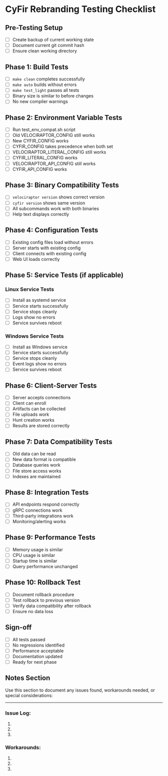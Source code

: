 # CyFir Rebranding Testing Checklist

## Pre-Testing Setup
- [ ] Create backup of current working state
- [ ] Document current git commit hash
- [ ] Ensure clean working directory

## Phase 1: Build Tests
- [ ] `make clean` completes successfully
- [ ] `make auto` builds without errors
- [ ] `make test_light` passes all tests
- [ ] Binary size is similar to before changes
- [ ] No new compiler warnings

## Phase 2: Environment Variable Tests
- [ ] Run test_env_compat.sh script
- [ ] Old VELOCIRAPTOR_CONFIG still works
- [ ] New CYFIR_CONFIG works
- [ ] CYFIR_CONFIG takes precedence when both set
- [ ] VELOCIRAPTOR_LITERAL_CONFIG still works
- [ ] CYFIR_LITERAL_CONFIG works
- [ ] VELOCIRAPTOR_API_CONFIG still works
- [ ] CYFIR_API_CONFIG works

## Phase 3: Binary Compatibility Tests
- [ ] `velociraptor version` shows correct version
- [ ] `cyfir version` shows same version
- [ ] All subcommands work with both binaries
- [ ] Help text displays correctly

## Phase 4: Configuration Tests
- [ ] Existing config files load without errors
- [ ] Server starts with existing config
- [ ] Client connects with existing config
- [ ] Web UI loads correctly

## Phase 5: Service Tests (if applicable)

### Linux Service Tests
- [ ] Install as systemd service
- [ ] Service starts successfully
- [ ] Service stops cleanly
- [ ] Logs show no errors
- [ ] Service survives reboot

### Windows Service Tests
- [ ] Install as Windows service
- [ ] Service starts successfully
- [ ] Service stops cleanly
- [ ] Event logs show no errors
- [ ] Service survives reboot

## Phase 6: Client-Server Tests
- [ ] Server accepts connections
- [ ] Client can enroll
- [ ] Artifacts can be collected
- [ ] File uploads work
- [ ] Hunt creation works
- [ ] Results are stored correctly

## Phase 7: Data Compatibility Tests
- [ ] Old data can be read
- [ ] New data format is compatible
- [ ] Database queries work
- [ ] File store access works
- [ ] Indexes are maintained

## Phase 8: Integration Tests
- [ ] API endpoints respond correctly
- [ ] gRPC connections work
- [ ] Third-party integrations work
- [ ] Monitoring/alerting works

## Phase 9: Performance Tests
- [ ] Memory usage is similar
- [ ] CPU usage is similar
- [ ] Startup time is similar
- [ ] Query performance unchanged

## Phase 10: Rollback Test
- [ ] Document rollback procedure
- [ ] Test rollback to previous version
- [ ] Verify data compatibility after rollback
- [ ] Ensure no data loss

## Sign-off
- [ ] All tests passed
- [ ] No regressions identified
- [ ] Performance acceptable
- [ ] Documentation updated
- [ ] Ready for next phase

## Notes Section
Use this section to document any issues found, workarounds needed, or special considerations:

---

### Issue Log:
1. 
2. 
3. 

### Workarounds:
1. 
2. 
3.